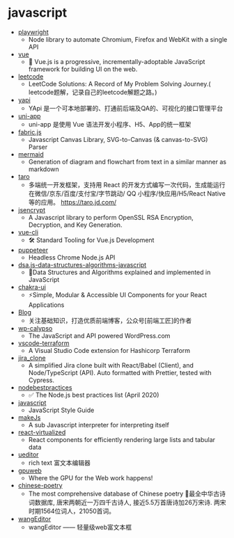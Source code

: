 # javascript
- [playwright](https://github.com/microsoft/playwright)
  - Node library to automate Chromium, Firefox and WebKit with a single API
- [vue](https://github.com/vuejs/vue)
  - 🖖 Vue.js is a progressive, incrementally-adoptable JavaScript framework for building UI on the web.
- [leetcode](https://github.com/azl397985856/leetcode)
  - LeetCode Solutions: A Record of My Problem Solving Journey.( leetcode题解，记录自己的leetcode解题之路。)
- [yapi](https://github.com/YMFE/yapi)
  - YApi 是一个可本地部署的、打通前后端及QA的、可视化的接口管理平台
- [uni-app](https://github.com/dcloudio/uni-app)
  - uni-app 是使用 Vue 语法开发小程序、H5、App的统一框架
- [fabric.js](https://github.com/fabricjs/fabric.js)
  - Javascript Canvas Library, SVG-to-Canvas (& canvas-to-SVG) Parser
- [mermaid](https://github.com/mermaid-js/mermaid)
  - Generation of diagram and flowchart from text in a similar manner as markdown
- [taro](https://github.com/NervJS/taro)
  - 多端统一开发框架，支持用 React 的开发方式编写一次代码，生成能运行在微信/京东/百度/支付宝/字节跳动/ QQ 小程序/快应用/H5/React Native 等的应用。 https://taro.jd.com/
- [jsencrypt](https://github.com/travist/jsencrypt)
  - A Javascript library to perform OpenSSL RSA Encryption, Decryption, and Key Generation.
- [vue-cli](https://github.com/vuejs/vue-cli)
  - 🛠️ Standard Tooling for Vue.js Development
- [puppeteer](https://github.com/puppeteer/puppeteer)
  - Headless Chrome Node.js API
- [dsa.js-data-structures-algorithms-javascript](https://github.com/amejiarosario/dsa.js-data-structures-algorithms-javascript)
  - 🥞Data Structures and Algorithms explained and implemented in JavaScript
- [chakra-ui](https://github.com/chakra-ui/chakra-ui)
  - ⚡️Simple, Modular & Accessible UI Components for your React Applications
- [Blog](https://github.com/ljianshu/Blog)
  - 关注基础知识，打造优质前端博客，公众号[前端工匠]的作者
- [wp-calypso](https://github.com/Automattic/wp-calypso)
  - The JavaScript and API powered WordPress.com
- [vscode-terraform](https://github.com/hashicorp/vscode-terraform)
  - A Visual Studio Code extension for Hashicorp Terraform
- [jira_clone](https://github.com/oldboyxx/jira_clone)
  - A simplified Jira clone built with React/Babel (Client), and Node/TypeScript (API). Auto formatted with Prettier, tested with Cypress.
- [nodebestpractices](https://github.com/goldbergyoni/nodebestpractices)
  - ✅ The Node.js best practices list (April 2020)
- [javascript](https://github.com/airbnb/javascript)
  - JavaScript Style Guide
- [makeJs](https://github.com/zuluoaaa/makeJs)
  - A sub Javascript interpreter for interpreting itself
- [react-virtualized](https://github.com/bvaughn/react-virtualized)
  - React components for efficiently rendering large lists and tabular data
- [ueditor](https://github.com/fex-team/ueditor)
  - rich text 富文本编辑器
- [gpuweb](https://github.com/gpuweb/gpuweb)
  - Where the GPU for the Web work happens!
- [chinese-poetry](https://github.com/chinese-poetry/chinese-poetry)
  - The most comprehensive database of Chinese poetry 🧶最全中华古诗词数据库, 唐宋两朝近一万四千古诗人, 接近5.5万首唐诗加26万宋诗. 两宋时期1564位词人，21050首词。
- [wangEditor](https://github.com/wangfupeng1988/wangEditor)
  - wangEditor —— 轻量级web富文本框
